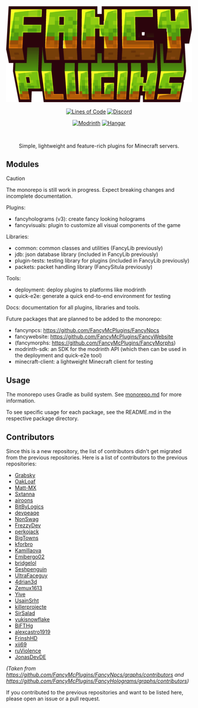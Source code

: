# 

<div align="center">

![](docs/src/static/fancyplugins-banner.png)

[![Lines of Code](https://tokei.rs/b1/github/fancymcplugins/fancyplugins?category=code)](https://github.com/fancymcplugins/fancyplugins)
[![Discord](https://img.shields.io/discord/899740810956910683?cacheSeconds=3600&logo=discord&logoColor=white&label=%20&labelColor=%235865F2&color=%23707BF4)](https://discord.gg/ZUgYCEJUEx)

[![Modrinth](https://cdn.jsdelivr.net/npm/@intergrav/devins-badges@3/assets/compact/available/modrinth_vector.svg)](https://modrinth.com/user/Oliver)
[![Hangar](https://cdn.jsdelivr.net/npm/@intergrav/devins-badges@3/assets/compact/available/hangar_vector.svg)](https://hangar.papermc.io/Oliver)

<br />

Simple, lightweight and feature-rich plugins for Minecraft servers.

</div>

## Modules

> [!CAUTION]
> The monorepo is still work in progress. Expect breaking changes and incomplete documentation.

Plugins:
- fancyholograms (v3): create fancy looking holograms
- fancyvisuals: plugin to customize all visual components of the game

Libraries:
- common: common classes and utilities (FancyLib previously)
- jdb: json database library (included in FancyLib previously)
- plugin-tests: testing library for plugins (included in FancyLib previously)
- packets: packet handling library (FancySitula previously)

Tools:
- deployment: deploy plugins to platforms like modrinth
- quick-e2e: generate a quick end-to-end environment for testing

Docs: documentation for all plugins, libraries and tools.

Future packages that are planned to be added to the monorepo:
- fancynpcs: https://github.com/FancyMcPlugins/FancyNpcs
- fancywebsite: https://github.com/FancyMcPlugins/FancyWebsite
- (fancymorphs: https://github.com/FancyMcPlugins/FancyMorphs)
- modrinth-sdk: an SDK for the modrinth API (which then can be used in the deployment and quick-e2e tool)
- minecraft-client: a lightweight Minecraft client for testing

## Usage

The monorepo uses Gradle as build system. See [monorepo.md](docs/src/development-guidelines/monorepo.md) for more information.

To see specific usage for each package, see the README.md in the respective package directory.

## Contributors

Since this is a new repository, the list of contributors didn't get migrated from the previous repositories.
Here is a list of contributors to the previous repositories:

- [Grabsky](https://github.com/Grabsky)
- [OakLoaf](https://github.com/OakLoaf)
- [Matt-MX](https://github.com/MattMX)
- [Sxtanna](https://github.com/Sxtanna)
- [airoons](https://github.com/airoons)
- [BitByLogics](https://github.com/BitByLogics)
- [devpeaqe](https://github.com/devpeaqe)
- [NonSwag](https://github.com/NonSwag)
- [FrezzyDev](https://github.com/FrezzyDev)
- [perkojack](https://github.com/perkojack)
- [BigTowns](https://github.com/BigTowns)
- [kforbro](https://github.com/kforbro)
- [Kamillaova](https://github.com/Kamillaova)
- [Emibergo02](https://github.com/Emibergo02)
- [bridgelol](https://github.com/bridgelol)
- [Seshpenguin](https://github.com/Seshpenguin)
- [UltraFaceguy](https://github.com/UltraFaceguy)
- [4drian3d](https://github.com/4drian3d)
- [Zemux1613](https://github.com/Zemux1613)
- [Yive](https://github.com/Yive)
- [UsainSrht](https://github.com/UsainSrht)
- [killerprojecte](https://github.com/killerprojecte)
- [SirSalad](https://github.com/SirSalad)
- [yukisnowflake](https://github.com/yukisnowflake)
- [BiFTHg](https://github.com/BiFTHg)
- [alexcastro1919](https://github.com/alexcastro1919)
- [FrinshHD](https://github.com/FrinshHD)
- [xii69](https://github.com/xii69)
- [ruViolence](https://github.com/ruViolence)
- [JonasDevDE](https://github.com/JonasDevDE)

*(Taken from https://github.com/FancyMcPlugins/FancyNpcs/graphs/contributors and https://github.com/FancyMcPlugins/FancyHolograms/graphs/contributors)*

If you contributed to the previous repositories and want to be listed here, please open an issue or a pull request.